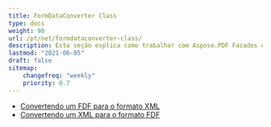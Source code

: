 ```yaml
---
title: FormDataConverter Class
type: docs
weight: 90
url: /pt/net/formdataconverter-class/
description: Esta seção explica como trabalhar com Aspose.PDF Facades usando a Classe FormDataConverter.
lastmod: "2021-06-05"
draft: false
sitemap:
    changefreq: "weekly"
    priority: 0.7
---
```


- [Convertendo um FDF para o formato XML](/pdf/pt/net/converting-an-fdf-to-xml-format/)
- [Convertendo um XML para o formato FDF](/pdf/pt/net/converting-an-xml-to-fdf-format/)